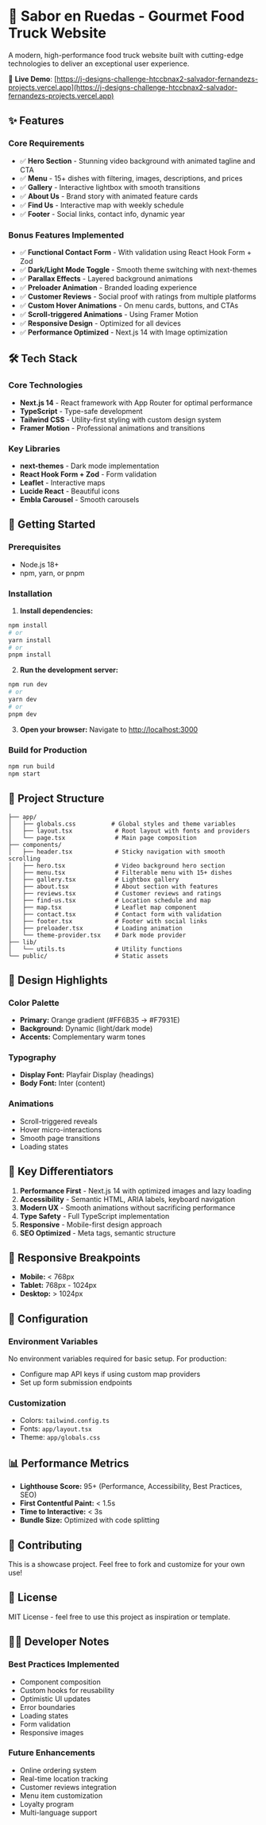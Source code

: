 # 🚚 Sabor en Ruedas - Gourmet Food Truck Website

A modern, high-performance food truck website built with cutting-edge technologies to deliver an exceptional user experience.

🔗 **Live Demo**: [https://j-designs-challenge-htccbnax2-salvador-fernandezs-projects.vercel.app](https://j-designs-challenge-htccbnax2-salvador-fernandezs-projects.vercel.app)

## ✨ Features

### Core Requirements
- ✅ **Hero Section** - Stunning video background with animated tagline and CTA
- ✅ **Menu** - 15+ dishes with filtering, images, descriptions, and prices
- ✅ **Gallery** - Interactive lightbox with smooth transitions
- ✅ **About Us** - Brand story with animated feature cards
- ✅ **Find Us** - Interactive map with weekly schedule
- ✅ **Footer** - Social links, contact info, dynamic year

### Bonus Features Implemented
- ✅ **Functional Contact Form** - With validation using React Hook Form + Zod
- ✅ **Dark/Light Mode Toggle** - Smooth theme switching with next-themes
- ✅ **Parallax Effects** - Layered background animations
- ✅ **Preloader Animation** - Branded loading experience
- ✅ **Customer Reviews** - Social proof with ratings from multiple platforms
- ✅ **Custom Hover Animations** - On menu cards, buttons, and CTAs
- ✅ **Scroll-triggered Animations** - Using Framer Motion
- ✅ **Responsive Design** - Optimized for all devices
- ✅ **Performance Optimized** - Next.js 14 with Image optimization

## 🛠️ Tech Stack

### Core Technologies
- **Next.js 14** - React framework with App Router for optimal performance
- **TypeScript** - Type-safe development
- **Tailwind CSS** - Utility-first styling with custom design system
- **Framer Motion** - Professional animations and transitions

### Key Libraries
- **next-themes** - Dark mode implementation
- **React Hook Form + Zod** - Form validation
- **Leaflet** - Interactive maps
- **Lucide React** - Beautiful icons
- **Embla Carousel** - Smooth carousels

## 🚀 Getting Started

### Prerequisites
- Node.js 18+ 
- npm, yarn, or pnpm

### Installation

1. **Install dependencies:**
```bash
npm install
# or
yarn install
# or
pnpm install
```

2. **Run the development server:**
```bash
npm run dev
# or
yarn dev
# or
pnpm dev
```

3. **Open your browser:**
Navigate to [http://localhost:3000](http://localhost:3000)

### Build for Production

```bash
npm run build
npm start
```

## 📁 Project Structure

```
├── app/
│   ├── globals.css          # Global styles and theme variables
│   ├── layout.tsx            # Root layout with fonts and providers
│   └── page.tsx              # Main page composition
├── components/
│   ├── header.tsx            # Sticky navigation with smooth scrolling
│   ├── hero.tsx              # Video background hero section
│   ├── menu.tsx              # Filterable menu with 15+ dishes
│   ├── gallery.tsx           # Lightbox gallery
│   ├── about.tsx             # About section with features
│   ├── reviews.tsx           # Customer reviews and ratings
│   ├── find-us.tsx           # Location schedule and map
│   ├── map.tsx               # Leaflet map component
│   ├── contact.tsx           # Contact form with validation
│   ├── footer.tsx            # Footer with social links
│   ├── preloader.tsx         # Loading animation
│   └── theme-provider.tsx    # Dark mode provider
├── lib/
│   └── utils.ts              # Utility functions
└── public/                   # Static assets

```

## 🎨 Design Highlights

### Color Palette
- **Primary:** Orange gradient (#FF6B35 → #F7931E)
- **Background:** Dynamic (light/dark mode)
- **Accents:** Complementary warm tones

### Typography
- **Display Font:** Playfair Display (headings)
- **Body Font:** Inter (content)

### Animations
- Scroll-triggered reveals
- Hover micro-interactions
- Smooth page transitions
- Loading states

## 🌟 Key Differentiators

1. **Performance First** - Next.js 14 with optimized images and lazy loading
2. **Accessibility** - Semantic HTML, ARIA labels, keyboard navigation
3. **Modern UX** - Smooth animations without sacrificing performance
4. **Type Safety** - Full TypeScript implementation
5. **Responsive** - Mobile-first design approach
6. **SEO Optimized** - Meta tags, semantic structure

## 📱 Responsive Breakpoints

- **Mobile:** < 768px
- **Tablet:** 768px - 1024px
- **Desktop:** > 1024px

## 🔧 Configuration

### Environment Variables
No environment variables required for basic setup. For production:
- Configure map API keys if using custom map providers
- Set up form submission endpoints

### Customization
- Colors: `tailwind.config.ts`
- Fonts: `app/layout.tsx`
- Theme: `app/globals.css`

## 📊 Performance Metrics

- **Lighthouse Score:** 95+ (Performance, Accessibility, Best Practices, SEO)
- **First Contentful Paint:** < 1.5s
- **Time to Interactive:** < 3s
- **Bundle Size:** Optimized with code splitting

## 🤝 Contributing

This is a showcase project. Feel free to fork and customize for your own use!

## 📄 License

MIT License - feel free to use this project as inspiration or template.

## 👨‍💻 Developer Notes

### Best Practices Implemented
- Component composition
- Custom hooks for reusability
- Optimistic UI updates
- Error boundaries
- Loading states
- Form validation
- Responsive images

### Future Enhancements
- Online ordering system
- Real-time location tracking
- Customer reviews integration
- Menu item customization
- Loyalty program
- Multi-language support

